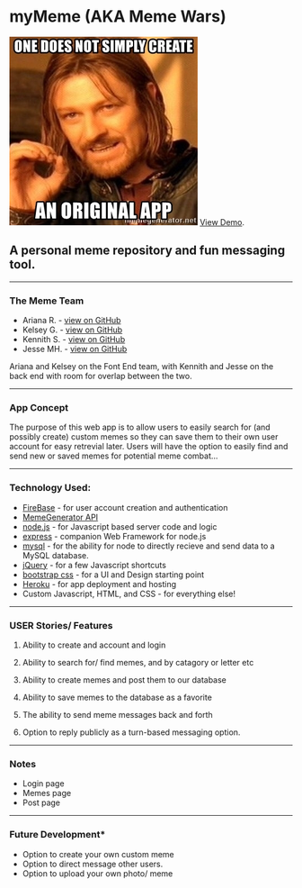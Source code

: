 # myMeme (AKA Meme Wars)
![Project2](public/images/test6.jpg)
[View Demo](https://blooming-ravine-47072.herokuapp.com/).
## A personal meme repository and fun messaging tool.

- - -

### The Meme Team

 * Ariana R. - [view on GitHub](https://github.com/ReturnofVenus)
 * Kelsey G. - [view on GitHub](https://github.com/kels-gainer)
 * Kennith S. - [view on GitHub](https://github.com/KennethS13)
 * Jesse MH. - [view on GitHub](https://github.com/Gamlilorien)

 Ariana and Kelsey on the Font End team, with Kennith and Jesse on the back end with room for overlap between the two.

- - -

### App Concept
The purpose of this web app is to allow users to easily search for (and possibly create) custom memes so they can save them to their own user account for easy retrevial later. Users will have the option to easily find and send new or saved memes for potential meme combat...

- - -

### Technology Used:

  * [FireBase](https://firebase.google.com/docs/guides/?authuser=0) - for user account creation and authentication
  * [MemeGenerator API](http://version1.api.memegenerator.net/#JavaScript)
  * [node.js](https://nodejs.org/en/) - for Javascript based server code and logic
  * [express](https://expressjs.com/) - companion Web Framework for node.js
  * [mysql](https://www.npmjs.com/package/mysql) - for the ability for node to directly recieve and send data to a MySQL database.
  * [jQuery](https://jquery.com/) - for a few Javascript shortcuts
  * [bootstrap css](https://getbootstrap.com/) - for a UI and Design starting point
  * [Heroku](https://www.heroku.com/) - for app deployment and hosting
  * Custom Javascript, HTML, and CSS - for everything else!

- - -

### USER Stories/ Features

1. Ability to create and account and login

2. Ability to search for/ find memes, and by catagory or letter etc

3. Ability to create memes and post them to our database

4. Ability to save memes to the database as a favorite

5. The ability to send meme messages back and forth

6. Option to reply publicly as a turn-based messaging option.

- - -

### Notes

* Login page
* Memes page
* Post page

- - -

### Future Development*

* Option to create your own custom meme
* Option to direct message other users.
* Option to upload your own photo/ meme

